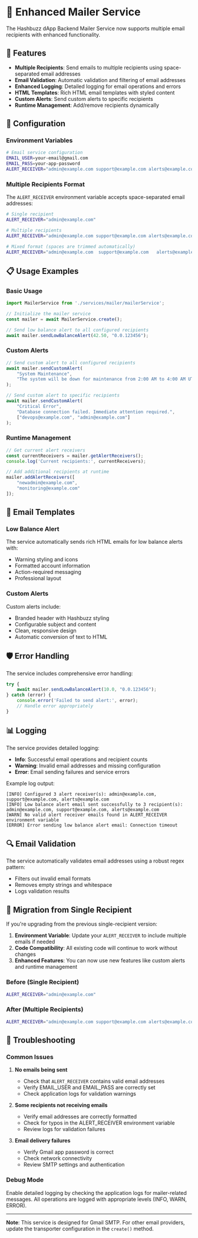 # 📧 Enhanced Mailer Service

The Hashbuzz dApp Backend Mailer Service now supports multiple email recipients with enhanced functionality.

## 🌟 Features

- **Multiple Recipients**: Send emails to multiple recipients using space-separated email addresses
- **Email Validation**: Automatic validation and filtering of email addresses
- **Enhanced Logging**: Detailed logging for email operations and errors
- **HTML Templates**: Rich HTML email templates with styled content
- **Custom Alerts**: Send custom alerts to specific recipients
- **Runtime Management**: Add/remove recipients dynamically

## 🔧 Configuration

### Environment Variables

```bash
# Email service configuration
EMAIL_USER=your-email@gmail.com
EMAIL_PASS=your-app-password
ALERT_RECEIVER="admin@example.com support@example.com alerts@example.com"
```

### Multiple Recipients Format

The `ALERT_RECEIVER` environment variable accepts space-separated email addresses:

```bash
# Single recipient
ALERT_RECEIVER="admin@example.com"

# Multiple recipients
ALERT_RECEIVER="admin@example.com support@example.com alerts@example.com"

# Mixed format (spaces are trimmed automatically)
ALERT_RECEIVER="admin@example.com  support@example.com   alerts@example.com"
```

## 📋 Usage Examples

### Basic Usage

```typescript
import MailerService from './services/mailer/mailerService';

// Initialize the mailer service
const mailer = await MailerService.create();

// Send low balance alert to all configured recipients
await mailer.sendLowBalanceAlert(42.50, "0.0.123456");
```

### Custom Alerts

```typescript
// Send custom alert to all configured recipients
await mailer.sendCustomAlert(
    "System Maintenance", 
    "The system will be down for maintenance from 2:00 AM to 4:00 AM UTC."
);

// Send custom alert to specific recipients
await mailer.sendCustomAlert(
    "Critical Error", 
    "Database connection failed. Immediate attention required.",
    ["devops@example.com", "admin@example.com"]
);
```

### Runtime Management

```typescript
// Get current alert receivers
const currentReceivers = mailer.getAlertReceivers();
console.log('Current recipients:', currentReceivers);

// Add additional recipients at runtime
mailer.addAlertReceivers([
    "newadmin@example.com",
    "monitoring@example.com"
]);
```

## 🎨 Email Templates

### Low Balance Alert

The service automatically sends rich HTML emails for low balance alerts with:
- Warning styling and icons
- Formatted account information
- Action-required messaging
- Professional layout

### Custom Alerts

Custom alerts include:
- Branded header with Hashbuzz styling
- Configurable subject and content
- Clean, responsive design
- Automatic conversion of text to HTML

## 🛡️ Error Handling

The service includes comprehensive error handling:

```typescript
try {
    await mailer.sendLowBalanceAlert(10.0, "0.0.123456");
} catch (error) {
    console.error('Failed to send alert:', error);
    // Handle error appropriately
}
```

## 📊 Logging

The service provides detailed logging:

- **Info**: Successful email operations and recipient counts
- **Warning**: Invalid email addresses and missing configuration
- **Error**: Email sending failures and service errors

Example log output:
```
[INFO] Configured 3 alert receiver(s): admin@example.com, support@example.com, alerts@example.com
[INFO] Low balance alert email sent successfully to 3 recipient(s): admin@example.com, support@example.com, alerts@example.com
[WARN] No valid alert receiver emails found in ALERT_RECEIVER environment variable
[ERROR] Error sending low balance alert email: Connection timeout
```

## 🔍 Email Validation

The service automatically validates email addresses using a robust regex pattern:
- Filters out invalid email formats
- Removes empty strings and whitespace
- Logs validation results

## 🚀 Migration from Single Recipient

If you're upgrading from the previous single-recipient version:

1. **Environment Variable**: Update your `ALERT_RECEIVER` to include multiple emails if needed
2. **Code Compatibility**: All existing code will continue to work without changes
3. **Enhanced Features**: You can now use new features like custom alerts and runtime management

### Before (Single Recipient)
```bash
ALERT_RECEIVER="admin@example.com"
```

### After (Multiple Recipients)
```bash
ALERT_RECEIVER="admin@example.com support@example.com alerts@example.com"
```

## 🔧 Troubleshooting

### Common Issues

1. **No emails being sent**
   - Check that `ALERT_RECEIVER` contains valid email addresses
   - Verify EMAIL_USER and EMAIL_PASS are correctly set
   - Check application logs for validation warnings

2. **Some recipients not receiving emails**
   - Verify email addresses are correctly formatted
   - Check for typos in the ALERT_RECEIVER environment variable
   - Review logs for validation failures

3. **Email delivery failures**
   - Verify Gmail app password is correct
   - Check network connectivity
   - Review SMTP settings and authentication

### Debug Mode

Enable detailed logging by checking the application logs for mailer-related messages. All operations are logged with appropriate levels (INFO, WARN, ERROR).

---

**Note**: This service is designed for Gmail SMTP. For other email providers, update the transporter configuration in the `create()` method.
